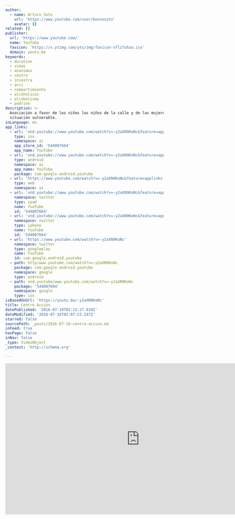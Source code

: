 ```yaml
---
author:
  - name: Arturo Soto
    url: 'https://www.youtube.com/user/bonnosoto'
    avatar: {}
related: []
publisher:
  url: 'https://www.youtube.com/'
  name: YouTube
  favicon: 'https://s.ytimg.com/yts/img/favicon-vflz7uhzw.ico'
  domain: youtu.be
keywords:
  - duration
  - views
  - anonimos
  - centro
  - iniestra
  - acci
  - compartimiento
  - alcoholicos
  - alcoholismo
  - padrino
description: >-
  Asociación a favor de los niños los niños de la calle y de las mujeres en
  situación vulnerable.
inLanguage: en
app_links:
  - url: 'vnd.youtube://www.youtube.com/watch?v=-y2aXN9KoNc&feature=applinks'
    type: ios
    namespace: ai
    app_store_id: '544007664'
    app_name: YouTube
  - url: 'vnd.youtube://www.youtube.com/watch?v=-y2aXN9KoNc&feature=applinks'
    type: android
    namespace: ai
    app_name: YouTube
    package: com.google.android.youtube
  - url: 'https://www.youtube.com/watch?v=-y2aXN9KoNc&feature=applinks'
    type: web
    namespace: ai
  - url: 'vnd.youtube://www.youtube.com/watch?v=-y2aXN9KoNc&feature=applinks'
    namespace: twitter
    type: ipad
    name: YouTube
    id: '544007664'
  - url: 'vnd.youtube://www.youtube.com/watch?v=-y2aXN9KoNc&feature=applinks'
    namespace: twitter
    type: iphone
    name: YouTube
    id: '544007664'
  - url: 'https://www.youtube.com/watch?v=-y2aXN9KoNc'
    namespace: twitter
    type: googleplay
    name: YouTube
    id: com.google.android.youtube
  - path: http/www.youtube.com/watch?v=-y2aXN9KoNc
    package: com.google.android.youtube
    namespace: google
    type: android
  - path: vnd.youtube/www.youtube.com/watch?v=-y2aXN9KoNc
    package: '544007664'
    namespace: google
    type: ios
isBasedOnUrl: 'https://youtu.be/-y2aXN9KoNc'
title: Centro Acción
datePublished: '2016-07-18T02:15:27.010Z'
dateModified: '2016-07-18T02:07:23.247Z'
starred: false
sourcePath: _posts/2016-07-18-centro-accion.md
inFeed: true
hasPage: false
inNav: false
_type: VideoObject
_context: 'http://schema.org'

---
```

<iframe src="https://cdn.embedly.com/widgets/media.html?src=https%3A%2F%2Fwww.youtube.com%2Fembed%2F-y2aXN9KoNc%3Ffeature%3Doembed&amp;url=http%3A%2F%2Fwww.youtube.com%2Fwatch%3Fv%3D-y2aXN9KoNc&amp;image=https%3A%2F%2Fi.ytimg.com%2Fvi%2F-y2aXN9KoNc%2Fhqdefault.jpg&amp;key=b7d04c9b404c499eba89ee7072e1c4f7&amp;type=text%2Fhtml&amp;schema=youtube" width="854" height="480" scrolling="no" frameborder="0" allowfullscreen="" style=""></iframe>